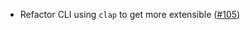 - Refactor CLI using `clap` to get more extensible
  ([#105](https://github.com/informalsystems/basecoin-rs/issues/105))
